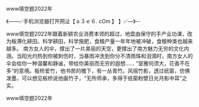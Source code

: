 www填空题2022年

《——✅手机浏览器打开网沚【ａ３ｅ６. cOm 】 】✅—》--

www填空题2022年跟着新颖农业消费本领的超过，地盘由保守的手产业功课，改为板滞化耕田。科学耕田，科学施肥，食粮产量一年年地被冲破，食粮种类也越来越多。
南方女人的伞，撑出了一片美丽的天空，更撑出了南方魅力无穷的文化内涵。当阳光灼热到你被刺伤时，当暴雨冲洗到你分不清雨珠和泪滴时，南方女人的伞会给你一种温馨和静谧，带给你美丽而无穷的遐想……
“室雅何须大，花香不在多”的意境。板桥爱竹，他书房的檐下，有一丛青竹。风摇竹影，透过纸窗，仿佛泼墨，可以想见板桥说他画竹子，“无所师承，多得于纸窗粉壁日光月影中耳”之实。





www填空题2022年
